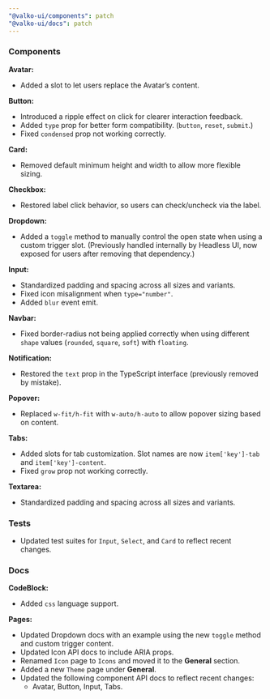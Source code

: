 ```yaml
---
"@valko-ui/components": patch
"@valko-ui/docs": patch
---
```


### Components

**Avatar:**
- Added a slot to let users replace the Avatar’s content.

**Button:**
- Introduced a ripple effect on click for clearer interaction feedback.
- Added `type` prop for better form compatibility. (`button`, `reset`, `submit`.)
- Fixed `condensed` prop not working correctly.

**Card:**
- Removed default minimum height and width to allow more flexible sizing.

**Checkbox:**
- Restored label click behavior, so users can check/uncheck via the label.

**Dropdown:**
- Added a `toggle` method to manually control the open state when using a custom trigger slot.
  (Previously handled internally by Headless UI, now exposed for users after removing that dependency.)

**Input:**
- Standardized padding and spacing across all sizes and variants.
- Fixed icon misalignment when `type="number"`.
- Added `blur` event emit.

**Navbar:**
- Fixed border-radius not being applied correctly when using different `shape` values (`rounded`, `square`, `soft`) with `floating`.

**Notification:**
- Restored the `text` prop in the TypeScript interface (previously removed by mistake).

**Popover:**
- Replaced `w-fit/h-fit` with `w-auto/h-auto` to allow popover sizing based on content.

**Tabs:**
- Added slots for tab customization. Slot names are now `item['key']-tab` and `item['key']-content`.
- Fixed `grow` prop not working correctly.

**Textarea:**
- Standardized padding and spacing across all sizes and variants.

### Tests

- Updated test suites for `Input`, `Select`, and `Card` to reflect recent changes.

### Docs

**CodeBlock:**
- Added `css` language support.

**Pages:**
- Updated Dropdown docs with an example using the new `toggle` method and custom trigger content.
- Updated Icon API docs to include ARIA props.
- Renamed `Icon` page to `Icons` and moved it to the **General** section.
- Added a new `Theme` page under **General**.
- Updated the following component API docs to reflect recent changes:
    - Avatar, Button, Input, Tabs.
